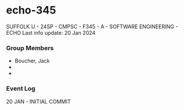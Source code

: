 # echo-345
SUFFOLK U - 24SP - CMPSC - F345 - A - SOFTWARE ENGINEERING - ECHO
Last info update: 20 Jan 2024

### Group Members
- Boucher, Jack
- 
- 

### Event Log
20 JAN - INITIAL COMMIT
